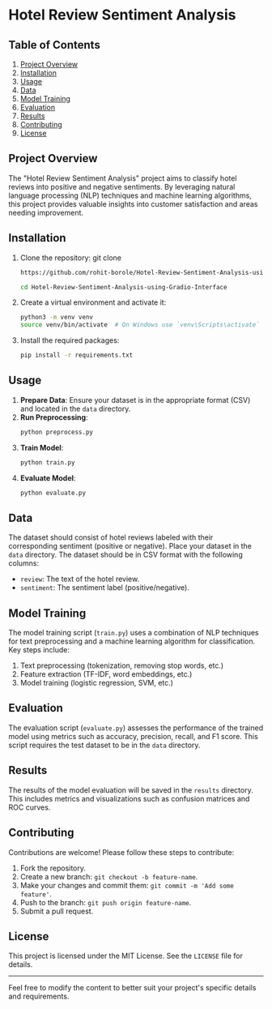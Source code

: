 # Hotel Review Sentiment Analysis

## Table of Contents
1. [Project Overview](#project-overview)
2. [Installation](#installation)
3. [Usage](#usage)
4. [Data](#data)
5. [Model Training](#model-training)
6. [Evaluation](#evaluation)
7. [Results](#results)
8. [Contributing](#contributing)
9. [License](#license)


## Project Overview
The "Hotel Review Sentiment Analysis" project aims to classify hotel reviews into positive and negative sentiments. By leveraging natural language processing (NLP) techniques and machine learning algorithms, this project provides valuable insights into customer satisfaction and areas needing improvement.

## Installation
1. Clone the repository:
    git clone 
    ```sh
    https://github.com/rohit-borole/Hotel-Review-Sentiment-Analysis-using-Gradio-Interface.git
    ```
    ```sh
    cd Hotel-Review-Sentiment-Analysis-using-Gradio-Interface
    ```

2. Create a virtual environment and activate it:
    ```sh
    python3 -m venv venv
    source venv/bin/activate  # On Windows use `venv\Scripts\activate`
    ```

3. Install the required packages:
    ```sh
    pip install -r requirements.txt
    ```

## Usage
1. **Prepare Data**: Ensure your dataset is in the appropriate format (CSV) and located in the `data` directory.
2. **Run Preprocessing**:
    ```sh
    python preprocess.py
    ```
3. **Train Model**:
    ```sh
    python train.py
    ```
4. **Evaluate Model**:
    ```sh
    python evaluate.py
    ```

## Data
The dataset should consist of hotel reviews labeled with their corresponding sentiment (positive or negative). Place your dataset in the `data` directory. The dataset should be in CSV format with the following columns:
- `review`: The text of the hotel review.
- `sentiment`: The sentiment label (positive/negative).

## Model Training
The model training script (`train.py`) uses a combination of NLP techniques for text preprocessing and a machine learning algorithm for classification. Key steps include:
1. Text preprocessing (tokenization, removing stop words, etc.)
2. Feature extraction (TF-IDF, word embeddings, etc.)
3. Model training (logistic regression, SVM, etc.)

## Evaluation
The evaluation script (`evaluate.py`) assesses the performance of the trained model using metrics such as accuracy, precision, recall, and F1 score. This script requires the test dataset to be in the `data` directory.

## Results
The results of the model evaluation will be saved in the `results` directory. This includes metrics and visualizations such as confusion matrices and ROC curves.

## Contributing
Contributions are welcome! Please follow these steps to contribute:
1. Fork the repository.
2. Create a new branch: `git checkout -b feature-name`.
3. Make your changes and commit them: `git commit -m 'Add some feature'`.
4. Push to the branch: `git push origin feature-name`.
5. Submit a pull request.

## License
This project is licensed under the MIT License. See the `LICENSE` file for details.


---

Feel free to modify the content to better suit your project's specific details and requirements.
